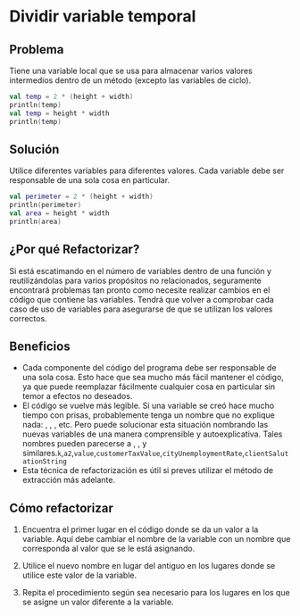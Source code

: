 # Dividir variable temporal

## Problema

Tiene una variable local que se usa para almacenar varios valores intermedios dentro de un método (excepto las variables de ciclo).

```Kotlin
val temp = 2 * (height + width)
println(temp)
val temp = height * width
println(temp)
```

## Solución

Utilice diferentes variables para diferentes valores. Cada variable debe ser responsable de una sola cosa en particular.

``` Kotlin
val perimeter = 2 * (height + width)
println(perimeter)
val area = height * width
println(area)
```

## ¿Por qué Refactorizar?

Si está escatimando en el número de variables dentro de una función y reutilizándolas para varios propósitos no relacionados, seguramente encontrará problemas tan pronto como necesite realizar cambios en el código que contiene las variables. Tendrá que volver a comprobar cada caso de uso de variables para asegurarse de que se utilizan los valores correctos.

## Beneficios

* Cada componente del código del programa debe ser responsable de una sola cosa. Esto hace que sea mucho más fácil mantener el código, ya que puede reemplazar fácilmente cualquier cosa en particular sin temor a efectos no deseados.
* El código se vuelve más legible. Si una variable se creó hace mucho tiempo con prisas, probablemente tenga un nombre que no explique nada: , , , etc. Pero puede solucionar esta situación nombrando las nuevas variables de una manera comprensible y autoexplicativa. Tales nombres pueden parecerse a , , y similares.`k`,`a2`,`value`,`customerTaxValue`,`cityUnemploymentRate`,`clientSalutationString`
* Esta técnica de refactorización es útil si preves utilizar el método de extracción más adelante.

## Cómo refactorizar

1. Encuentra el primer lugar en el código donde se da un valor a la variable. Aquí debe cambiar el nombre de la variable con un nombre que corresponda al valor que se le está asignando.

2. Utilice el nuevo nombre en lugar del antiguo en los lugares donde se utilice este valor de la variable.

3. Repita el procedimiento según sea necesario para los lugares en los que se asigne un valor diferente a la variable.
